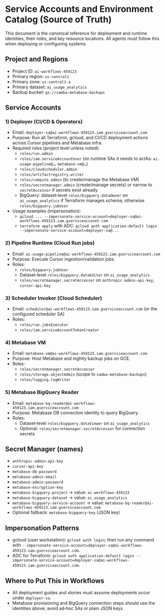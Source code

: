 # Service Accounts and Environment Catalog (Source of Truth)

This document is the canonical reference for deployment and runtime identities, their roles, and key resource locations. All agents must follow this when deploying or configuring systems.

## Project and Regions
- Project ID: `ai-workflows-459123`
- Primary region: `us-central1`
- Primary zone: `us-central1-a`
- Primary dataset: `ai_usage_analytics`
- Backup bucket: `gs://samba-metabase-backups`

## Service Accounts

### 1) Deployer (CI/CD & Operators)
- Email: `deployer-sa@ai-workflows-459123.iam.gserviceaccount.com`
- Purpose: Run all Terraform, gcloud, and CI/CD deployment actions across Cursor pipelines and Metabase infra.
- Required roles (project level unless noted):
  - `roles/run.admin`
  - `roles/iam.serviceAccountUser` (on runtime SAs it needs to actAs: `ai-usage-pipeline@…`, `metabase-vm@…`)
  - `roles/cloudscheduler.admin`
  - `roles/artifactregistry.writer`
  - `roles/compute.admin` (to create/manage the Metabase VM)
  - `roles/secretmanager.admin` (create/manage secrets) or narrow to `secretAccessor` if secrets exist already
  - BigQuery: dataset‑level `roles/bigquery.dataOwner` on `ai_usage_analytics` if Terraform manages schema; otherwise `roles/bigquery.jobUser`
- Usage examples (impersonation):
  - `gcloud ... --impersonate-service-account=deployer-sa@ai-workflows-459123.iam.gserviceaccount.com`
  - `terraform apply` with ADC: `gcloud auth application-default login --impersonate-service-account=deployer-sa@...`

### 2) Pipeline Runtime (Cloud Run jobs)
- Email: `ai-usage-pipeline@ai-workflows-459123.iam.gserviceaccount.com`
- Purpose: Execute Cursor ingestion/validation jobs.
- Roles:
  - `roles/bigquery.jobUser`
  - Dataset‑level `roles/bigquery.dataEditor` on `ai_usage_analytics`
  - `roles/secretmanager.secretAccessor` on `anthropic-admin-api-key`, `cursor-api-key`

### 3) Scheduler Invoker (Cloud Scheduler)
- Email: `scheduler@ai-workflows-459123.iam.gserviceaccount.com` (or the configured scheduler SA)
- Roles:
  - `roles/run.jobsExecutor`
  - `roles/iam.serviceAccountTokenCreator`

### 4) Metabase VM
- Email: `metabase-vm@ai-workflows-459123.iam.gserviceaccount.com`
- Purpose: Host Metabase and nightly backup jobs on GCE.
- Roles:
  - `roles/secretmanager.secretAccessor`
  - `roles/storage.objectAdmin` (scope to `samba-metabase-backups`)
  - `roles/logging.logWriter`

### 5) Metabase BigQuery Reader
- Email: `metabase-bq-reader@ai-workflows-459123.iam.gserviceaccount.com`
- Purpose: Metabase DB connection identity to query BigQuery.
- Roles:
  - Dataset‑level `roles/bigquery.dataViewer` on `ai_usage_analytics`
  - Optional: `roles/secretmanager.secretAccessor` for connection secrets

## Secret Manager (names)
- `anthropic-admin-api-key`
- `cursor-api-key`
- `metabase-db-password`
- `metabase-admin-email`
- `metabase-admin-password`
- `metabase-encryption-key`
- `metabase-bigquery-project` → value: `ai-workflows-459123`
- `metabase-bigquery-dataset` → value: `ai_usage_analytics`
- `metabase-bigquery-service-account` → value: `metabase-bq-reader@ai-workflows-459123.iam.gserviceaccount.com`
- Optional fallback: `metabase-bigquery-key` (JSON key)

## Impersonation Patterns
- gcloud (user workstation): `gcloud auth login`; then run any command with `--impersonate-service-account=deployer-sa@ai-workflows-459123.iam.gserviceaccount.com`.
- ADC for Terraform: `gcloud auth application-default login --impersonate-service-account=deployer-sa@ai-workflows-459123.iam.gserviceaccount.com`.

## Where to Put This in Workflows
- All deployment guides and stories must assume deployments occur under `deployer-sa`.
- Metabase provisioning and BigQuery connection steps should use the identities above; avoid ad‑hoc SAs or plain JSON keys.

